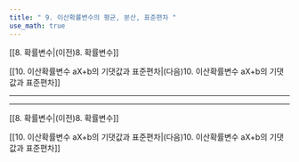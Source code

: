 ```yaml
---
title: " 9. 이산확률변수의 평균, 분산, 표준편차 "
use_math: true
---
```

[[8. 확률변수|(이전)8. 확률변수]] 

[[10. 이산확률변수 aX+b의 기댓값과 표준편차|(다음)10. 이산확률변수 aX+b의 기댓값과 표준편차]]

***







***
[[8. 확률변수|(이전)8. 확률변수]] 

[[10. 이산확률변수 aX+b의 기댓값과 표준편차|(다음)10. 이산확률변수 aX+b의 기댓값과 표준편차]]